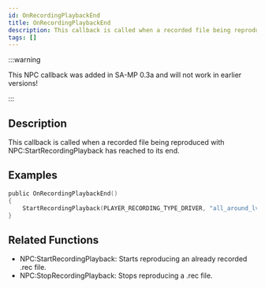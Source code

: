 ```yaml
---
id: OnRecordingPlaybackEnd
title: OnRecordingPlaybackEnd
description: This callback is called when a recorded file being reproduced with NPCStartRecordingPlayback has reached to its end.
tags: []
---
```


:::warning

This NPC callback was added in SA-MP 0.3a and will not work in earlier versions!

:::

## Description

This callback is called when a recorded file being reproduced with NPC:StartRecordingPlayback has reached to its end.

## Examples

```c
public OnRecordingPlaybackEnd()
{
    StartRecordingPlayback(PLAYER_RECORDING_TYPE_DRIVER, "all_around_lv_bus"); //This would start the recorded file again once it finishes reproducing.
}
```

## Related Functions

- NPC:StartRecordingPlayback: Starts reproducing an already recorded .rec file.
- NPC:StopRecordingPlayback: Stops reproducing a .rec file.
